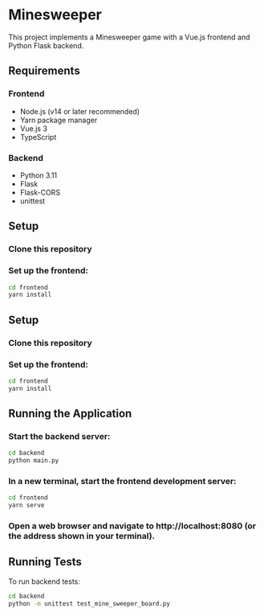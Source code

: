 # Minesweeper

This project implements a Minesweeper game with a Vue.js frontend and Python Flask backend.

## Requirements

### Frontend
- Node.js (v14 or later recommended)
- Yarn package manager
- Vue.js 3
- TypeScript

### Backend
- Python 3.11
- Flask
- Flask-CORS
- unittest

## Setup

### Clone this repository

### Set up the frontend:
```bash
cd frontend
yarn install
```

## Setup

### Clone this repository

### Set up the frontend:
```bash
cd frontend
yarn install
```
## Running the Application

### Start the backend server:
```bash
cd backend
python main.py
```

### In a new terminal, start the frontend development server:
```bash
cd frontend
yarn serve
```
### Open a web browser and navigate to http://localhost:8080 (or the address shown in your terminal).

## Running Tests

To run backend tests:
```bash
cd backend
python -m unittest test_mine_sweeper_board.py
```